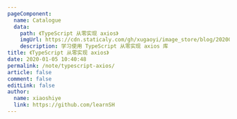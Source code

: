 ```yaml
---
pageComponent:
  name: Catalogue
  data:
    path: 《TypeScript 从零实现 axios》
    imgUrl: https://cdn.staticaly.com/gh/xugaoyi/image_store/blog/20200105104632.png
    description: 学习使用 TypeScript 从零实现 axios 库
title: 《TypeScript 从零实现 axios》
date: 2020-01-05 10:40:48
permalink: /note/typescript-axios/
article: false
comment: false
editLink: false
author:
  name: xiaoshiye
  link: https://github.com/learnSH
---
```

